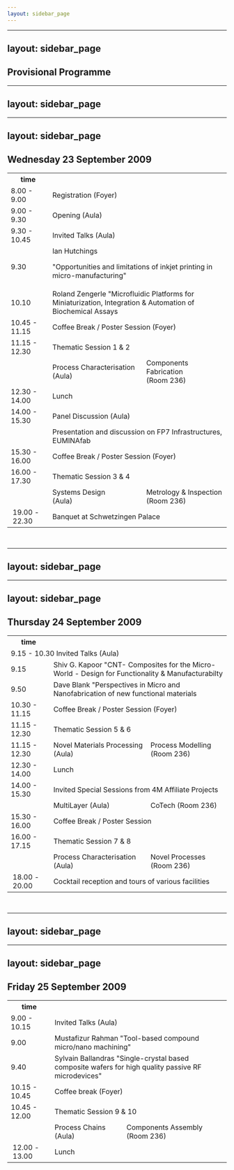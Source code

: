 ```yaml
---
layout: sidebar_page
---
```


---
layout: sidebar_page
---

## Provisional Programme

<!--break-->
---
layout: sidebar_page
---

---
layout: sidebar_page
---

## Wednesday 23 September 2009



<table class="info">
<tr><th>time</th><th colspan="2"></th></tr>
<tr class="emphasis">
  <td>8.00 - 9.00</td>
  <td colspan="2"> Registration (Foyer)</td>
</tr>
<tr class="even emphasis">
  <td> 9.00 - 9.30   </td>
  <td colspan="2"> Opening (Aula)</td>
</tr>
<tr class="emphasis">
  <td> 9.30 - 10.45  </td>
  <td colspan="2"> Invited Talks (Aula)</td>
</tr>
<tr class="even">
  <td> 9.30</td>
  <td colspan="2"> Ian Hutchings  
  
"Opportunities and limitations of inkjet printing in micro-manufacturing" 	</td>
</tr>
<tr>
  <td> 10.10</td>
  <td colspan="2"> Roland Zengerle  "Microfluidic Platforms for Miniaturization, Integration & Automation of Biochemical Assays</td>
</tr>
<tr class="even refreshments">
  <td> 10.45 - 11.15</td>
  <td colspan="2"> Coffee Break / Poster Session (Foyer)	</td>
</tr>
<tr class="emphasis">
  <td>11.15 - 12.30</td>
  <td colspan="2"> Thematic Session 1 & 2</td>
</tr>
<tr class="even">
  <td> </td>
  <td> Process Characterisation<br/> (Aula)</td>
  <td> Components Fabrication<br/> (Room 236)</td>
</tr>
<tr class="refreshments">
  <td> 12.30 - 14.00 </td>
  <td colspan="2"> Lunch</td>
</tr>
<tr class="even emphasis">
  <td> 14.00 - 15.30 </td>
  <td colspan="2"> Panel Discussion (Aula)</td>
</tr>	
<tr>
  <td> </td>
  <td colspan="2"> Presentation and discussion on FP7 Infrastructures, EUMINAfab</td>
  </td>
</tr>
<tr class="even refreshments">
  <td> 15.30 - 16.00 </td>
  <td colspan="2"> Coffee Break / Poster Session (Foyer)	</td>
</tr>
<tr class="emphasis">
  <td> 16.00 - 17.30 </td>
  <td colspan="2"> Thematic Session 3 & 4</td>
</tr>
<tr class="even">
  <td> </td>
  <td> Systems Design <br />(Aula)</td>
  <td> Metrology & Inspection <br />(Room 236)</td>
</tr>
<tr class=" refreshments">
  <td>&nbsp;19.00&nbsp;-&nbsp;22.30&nbsp;</td>
  <td colspan="2"> Banquet at Schwetzingen Palace</td>
</tr>
</table>  
<br />  
  
---
layout: sidebar_page
---

---
layout: sidebar_page
---

## Thursday 24 September 2009


<table class="info">
<tr><th>time</th><th colspan="2"></th></tr>
<tr class="emphasis">
    <td colspan="2">9.15 - 10.30 Invited Talks (Aula)</td>
</tr>
<tr class="even">
  <td> 9.15 </td>
  <td colspan="2"> Shiv G. Kapoor "CNT- Composites for the Micro-World - Design for Functionality & Manufacturabilty</td>
</tr>
<tr class="">
  <td> 9.50 </td>
  <td colspan="2"> Dave Blank "Perspectives in Micro and Nanofabrication of new functional materials </td>
</tr>
<tr class="even refreshments">
  <td> 10.30 - 11.15 </td>
  <td colspan="2"> Coffee Break / Poster Session (Foyer)  </td>
</tr>
<tr class="emphasis">
  <td> 11.15 - 12.30 </td>
  <td colspan="2">Thematic Session 5 & 6 </td>
</tr>
<tr class="">
  <td> 11.15 - 12.30 </td>
  <td> Novel Materials Processing<br />  (Aula)</td>
  <td> Process Modelling <br /> (Room 236)</td>
</tr>
<tr class="even refreshments">
   <td>   12.30 - 14.00  </td>
   <td colspan="2"> Lunch</td>
</tr>
<tr class="emphasis">
  <td> 14.00 - 15.30 </td>
  <td colspan="2"> Invited Special Sessions from 4M Affiliate Projects </td>
</tr>
<tr class="even">
  <td> </td>
  <td> MultiLayer  (Aula)</td>
  <td> CoTech    (Room 236) </td>
</tr>
<tr class=" refreshments">
  <td> 15.30 - 16.00 </td>
  <td colspan="2"> Coffee Break / Poster Session </td>
</tr>
<tr class="emphasis even">
  <td> 16.00 - 17.15 </td>
  <td colspan="2"> Thematic Session 7 & 8 </td>
</tr>
<tr class="even">
  <td> </td>
  <td> Process Characterisation  (Aula)</td>
  <td> Novel Processes (Room 236) </td>
</tr>

<tr class=" refreshments">
  <td>&nbsp;18.00&nbsp;-&nbsp;20.00&nbsp;</td>
  <td colspan="2"> Cocktail reception and tours of various facilities </td>
</tr>
</table>  
<br />

---
layout: sidebar_page
---

---
layout: sidebar_page
---

## Friday 25 September 2009


<table class="info">
<tr><th>time</th><th colspan="2"></th></tr>
<tr class="emphasis">
  <td> 9.00 - 10.15 </td>
  <td colspan="2"> Invited Talks (Aula) </td>
</tr>
<tr class="even">
  <td> 9.00  </td>
  <td colspan="2"> Mustafizur Rahman "Tool-based compound micro/nano machining" </td>
</tr>
<tr class="">
  <td> 9.40  </td>
  <td colspan="2"> Sylvain Ballandras "Single-crystal based composite wafers for high quality passive RF microdevices"</td>
</tr>
<tr class="even refreshments">
  <td> 10.15 - 10.45</td>
  <td colspan="2"> Coffee break (Foyer)	</td>
</tr>
<tr class="emphasis">
  <td> 10.45 - 12.00</td>
  <td colspan="2"> Thematic Session 9 & 10</td>
</tr>
<tr class="even">
  <td> </td>
  <td> Process Chains<br/> (Aula)</td>
  <td> Components Assembly<br/> (Room 236)</td>
</tr>
<tr class=" refreshments">
  <td>&nbsp;12.00&nbsp;-&nbsp;13.00&nbsp;</td>
  <td colspan="2"> Lunch</td>
</tr>
</table>
<br />